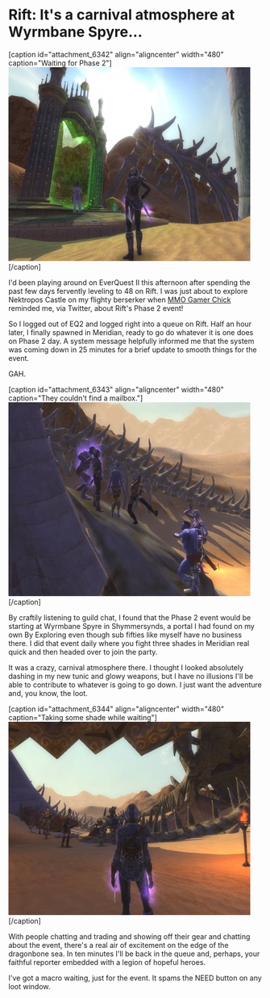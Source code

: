 # Rift: It's a carnival atmosphere at Wyrmbane Spyre...

[caption id="attachment\_6342" align="aligncenter" width="480" caption="Waiting for Phase 2"][![](../uploads/2011/04/rift-2011-04-16-15-20-51-13-480x384.jpg "Waiting for Phase 2")](../uploads/2011/04/rift-2011-04-16-15-20-51-13.jpg)[/caption]

I'd been playing around on EverQuest II this afternoon after spending the past few days fervently leveling to 48 on Rift. I was just about to explore Nektropos Castle on my flighty berserker when [MMO Gamer Chick](http://mmogamerchick.wordpress.com/) reminded me, via Twitter, about Rift's Phase 2 event!

So I logged out of EQ2 and logged right into a queue on Rift. Half an hour later, I finally spawned in Meridian, ready to go do whatever it is one does on Phase 2 day. A system message helpfully informed me that the system was coming down in 25 minutes for a brief update to smooth things for the event.

GAH.

[caption id="attachment\_6343" align="aligncenter" width="480" caption="They couldn't find a mailbox."][![](../uploads/2011/04/rift-2011-04-16-15-21-56-28-480x384.jpg "They couldn't find a mailbox.")](../uploads/2011/04/rift-2011-04-16-15-21-56-28.jpg)[/caption]

By craftily listening to guild chat, I found that the Phase 2 event would be starting at Wyrmbane Spyre in Shymmersynds, a portal I had found on my own By Exploring even though sub fifties like myself have no business there. I did that event daily where you fight three shades in Meridian real quick and then headed over to join the party.

It was a crazy, carnival atmosphere there. I thought I looked absolutely dashing in my new tunic and glowy weapons, but I have no illusions I'll be able to contribute to whatever is going to go down. I just want the adventure and, you know, the loot. 

[caption id="attachment\_6344" align="aligncenter" width="480" caption="Taking some shade while waiting"][![](../uploads/2011/04/rift-2011-04-16-15-24-20-46-480x383.jpg "Taking some shade while waiting")](../uploads/2011/04/rift-2011-04-16-15-24-20-46.jpg)[/caption]

With people chatting and trading and showing off their gear and chatting about the event, there's a real air of excitement on the edge of the dragonbone sea. In ten minutes I'll be back in the queue and, perhaps, your faithful reporter embedded with a legion of hopeful heroes.

I've got a macro waiting, just for the event. It spams the NEED button on any loot window.


